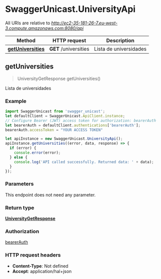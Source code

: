 # SwaggerUnicast.UniversityApi

All URIs are relative to *http://ec2-35-181-26-7.eu-west-3.compute.amazonaws.com:8080/api*

Method | HTTP request | Description
------------- | ------------- | -------------
[**getUniversities**](UniversityApi.md#getUniversities) | **GET** /universities | Lista de universidades



## getUniversities

> UniversityGetResponse getUniversities()

Lista de universidades

### Example

```javascript
import SwaggerUnicast from 'swagger_unicast';
let defaultClient = SwaggerUnicast.ApiClient.instance;
// Configure Bearer (JWT) access token for authorization: bearerAuth
let bearerAuth = defaultClient.authentications['bearerAuth'];
bearerAuth.accessToken = "YOUR ACCESS TOKEN"

let apiInstance = new SwaggerUnicast.UniversityApi();
apiInstance.getUniversities((error, data, response) => {
  if (error) {
    console.error(error);
  } else {
    console.log('API called successfully. Returned data: ' + data);
  }
});
```

### Parameters

This endpoint does not need any parameter.

### Return type

[**UniversityGetResponse**](UniversityGetResponse.md)

### Authorization

[bearerAuth](../README.md#bearerAuth)

### HTTP request headers

- **Content-Type**: Not defined
- **Accept**: application/hal+json

